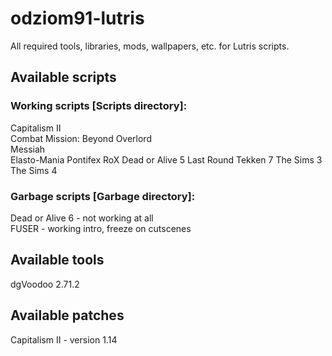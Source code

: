 # odziom91-lutris
All required tools, libraries, mods, wallpapers, etc. for Lutris scripts.  

## Available scripts
### Working scripts [Scripts directory]:
Capitalism II  
Combat Mission: Beyond Overlord  
Messiah  
Elasto-Mania
Pontifex
RoX
Dead or Alive 5 Last Round
Tekken 7
The Sims 3
The Sims 4

### Garbage scripts [Garbage directory]:
Dead or Alive 6 - not working at all  
FUSER - working intro, freeze on cutscenes  

## Available tools
dgVoodoo 2.71.2

## Available patches
Capitalism II - version 1.14